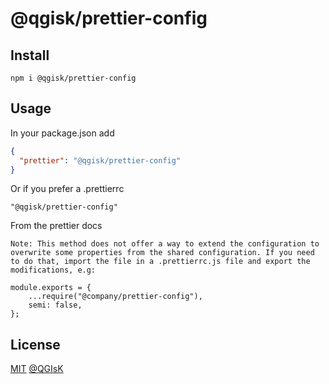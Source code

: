 # @qgisk/prettier-config

## Install

```npm
npm i @qgisk/prettier-config
```

## Usage

In your package.json add

```json
{
  "prettier": "@qgisk/prettier-config"
}
```

Or if you prefer a .prettierrc

```
"@qgisk/prettier-config"
```

From the prettier docs

```
Note: This method does not offer a way to extend the configuration to overwrite some properties from the shared configuration. If you need to do that, import the file in a .prettierrc.js file and export the modifications, e.g:

module.exports = {
    ...require("@company/prettier-config"),
    semi: false,
};
```

## License

[MIT](https://github.com/QGIsK/prettier-config/blob/main/LICENSE) [@QGIsK](https://github.com/qgisk)
